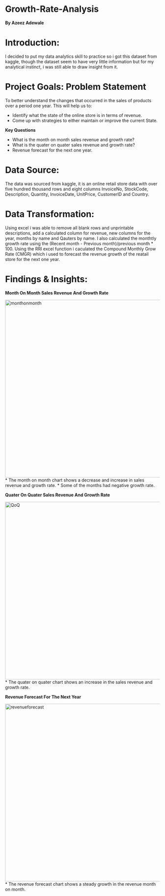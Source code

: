 # Growth-Rate-Analysis
**By Azeez Adewale**
# Introduction:
 I decided to put my data analytics skill to practice so i got this dataset from kaggle, though the dataset seem to have very little information but for my analytical instinct, i was still able to draw insight from it.
# Project Goals: Problem Statement
To better understand the changes that occurred in the sales of products over a period one year.
This will help us to:
* Identify what the state of the online store is in terms of revenue.
* Come up with strategies to either maintain or improve the current State.

**Key Questions**
* What is the month on month sales revenue and growth rate?
* What is the quater on quater sales revenue and growth rate?
* Revenue forecast for the next one year.

# Data Source:
The data was sourced from kaggle, it is an online retail store data with over five hundred thousand rows and eight columns
InvoiceNo,	StockCode,	Description,	Quantity,	InvoiceDate,	UnitPrice,	CustomerID and	Country.

# Data Transformation:
Using excel i was able to remove all blank rows and unprintable descriptions, add a calculated column for revenue, new columns for the year, months by name and Qauters by name. I also calculated the monthtly growth rate using the (Recent month - Previous month)/previous month * 100. 
Using the RRI excel function  i caculated the Compound Monthly Grow Rate (CMGR) which i used to forecast the revenue growth of the reatail store for the next one year.

# Findings & Insights:

**Month On Month Sales Revenue And Growth Rate**

<img width="576" alt="monthonmonth" src="https://user-images.githubusercontent.com/108735886/186972725-caf1dbcb-d48a-4288-aaaa-f7c0f03a34c0.png">
* The month on month chart shows a decrease and increase in sales revenue and growth rate. 
* Some of the months had negative growth rate.




**Quater On Quater Sales Revenue And Growth Rate**

<img width="576" alt="QoQ" src="https://user-images.githubusercontent.com/108735886/186974517-4275d2b6-bb28-4816-9129-529fa7ea339d.png">
* The quater on quater chart shows an increase in the sales revenue and growth rate.



**Revenue Forecast For The Next Year**

<img width="576" alt="revenueforecast" src="https://user-images.githubusercontent.com/108735886/186974541-ec083a6b-22d0-4107-b462-9f4435715886.png">
* The revenue forecast chart shows a steady growth in the revenue month on month.





